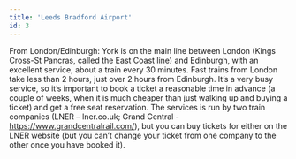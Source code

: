 ```yaml
---
title: 'Leeds Bradford Airport'
id: 3
---
```


From London/Edinburgh: York is on the main line between London (Kings Cross-St Pancras, called the East Coast line) and Edinburgh, with an excellent service, about a train every 30 minutes. Fast trains from London take less than 2 hours, just over 2 hours from Edinburgh. It’s a very busy service, so it’s important to book a ticket a reasonable time in advance (a couple of weeks, when it is much cheaper than just walking up and buying a ticket) and get a free seat reservation. The services is run by two train companies (LNER – lner.co.uk; Grand Central - https://www.grandcentralrail.com/), but you can buy tickets for either on the LNER website (but you can’t change your ticket from one company to the other once you have booked it). 